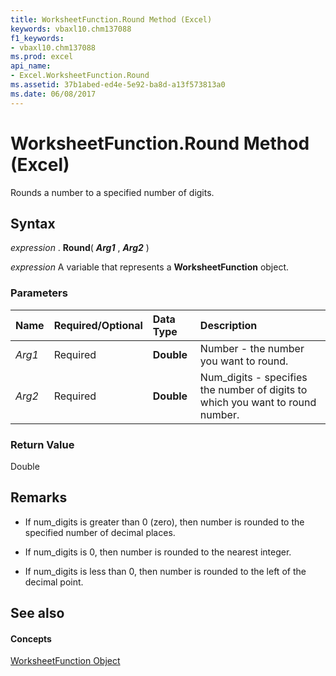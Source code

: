 ```yaml
---
title: WorksheetFunction.Round Method (Excel)
keywords: vbaxl10.chm137088
f1_keywords:
- vbaxl10.chm137088
ms.prod: excel
api_name:
- Excel.WorksheetFunction.Round
ms.assetid: 37b1abed-ed4e-5e92-ba8d-a13f573813a0
ms.date: 06/08/2017
---
```



# WorksheetFunction.Round Method (Excel)

Rounds a number to a specified number of digits.


## Syntax

 _expression_ . **Round**( **_Arg1_** , **_Arg2_** )

 _expression_ A variable that represents a **WorksheetFunction** object.


### Parameters



|**Name**|**Required/Optional**|**Data Type**|**Description**|
|:-----|:-----|:-----|:-----|
| _Arg1_|Required| **Double**|Number - the number you want to round.|
| _Arg2_|Required| **Double**|Num_digits - specifies the number of digits to which you want to round number.|

### Return Value

Double


## Remarks




- If num_digits is greater than 0 (zero), then number is rounded to the specified number of decimal places.
    
- If num_digits is 0, then number is rounded to the nearest integer.
    
- If num_digits is less than 0, then number is rounded to the left of the decimal point.
    

## See also


#### Concepts


[WorksheetFunction Object](Excel.WorksheetFunction.md)

